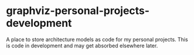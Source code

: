 # graphviz-personal-projects-development
A place to store architecture models as code for my personal projects. This is code in development and may get absorbed elsewhere later.
